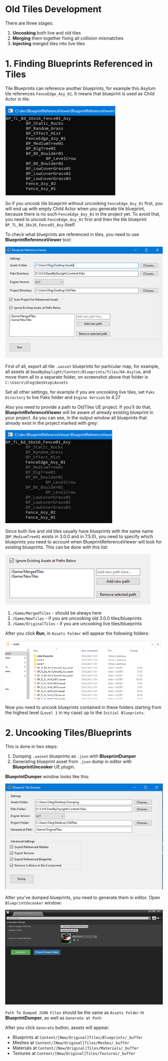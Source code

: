 # Old Tiles Development

There are three stages:
1. **Uncooking** both live and old tiles
2. **Merging** them together fixing all collision mismatches
3. **Injecting** merged tiles into live tiles

# 1. Finding Blueprints Referenced in Tiles

Tile Blueprints can reference another blueprints, for example this Asylum tile references `FenceEdge_Asy_01`.
It means that blueprint is used as Child Actor in tile:

![ReferenceTree](https://github.com/olshab/OldTiles/blob/main/Guide/ReferenceTree.png?raw=true)

So if you uncook tile blueprint without uncooking `FenceEdge_Asy_01` first, you will end up with empty Child Actor when you generate tile blueprint, because there is no such `FenceEdge_Asy_01` in the project yet. To avoid that, you need to uncook `FenceEdge_Asy_01` first and then the tile blueprint `BP_TL_Bd_16x16_Fence01_Asy` itself. 

To check what blueprints are referenced in tiles, you need to use **BlueprintReferenceViewer** tool:

![BlueprintReferenceViewerUI](https://github.com/olshab/OldTiles/blob/main/Guide/BlueprintReferenceViewerUI.png?raw=true)

First of all, export all tile `.uasset` blueprints for particular map, for example, all assets at `DeadByDaylight/Content/Blueprints/Tiles/04-Asylum`, and move them all to a separate folder, on screenshot above that folder is `C:\Users\Oleg\Desktop\Assets`

Set all other settings, for example if you are uncooking live tiles, set `Paks Directory` to live Paks folder and `Engine Version` to 4.27

Also you need to provide a path to OldTiles UE project. If you'll do that, **BlueprintReferenceViewer** will be aware of already existing blueprint in your project. As you can see, in the output window all blueprints that already exist in the project marked with grey:

![ReferenceExistingAssets](https://github.com/olshab/OldTiles/blob/main/Guide/ReferenceExistingAssets.png?raw=true)

Since both live and old tiles usually have blueprints with the same name (`BP_MediumTree01` exists in 3.0.0 and in 7.5.0), you need to specify which blueprints you need to account when BlueprintReferenceViewer will look for existing blueprints. This can be done with this list:

![IgnoreExistingAssetsAtPath](https://github.com/olshab/OldTiles/blob/main/Guide/IgnoreExistingAssetsAtPath.png?raw=true)

1. `/Game/MergedTiles` - should be always here
2. `/Game/NewTiles` - if you are uncooking old 3.0.0 tiles/blueprints
3. `/Game/OriginalTiles` - if you are uncooking live tiles/blueprints

After you click **Run**, in `Assets Folder` will appear the following folders:

![AssetsFolder](https://github.com/olshab/OldTiles/blob/main/Guide/AssetsFolder.png?raw=true)

Now you need to uncook blueprints contained in these folders starting from the highest level (`Level 1` in my case) up to the `Initial Blueprints`.

# 2. Uncooking Tiles/Blueprints

This is done in two steps: 
1. Dumping `.uasset` blueprints as `.json` with **BlueprintDumper** 
2. Generating blueprint asset from `.json` dump in editor with **BlueprintUncooker** UE plugin.

**BlueprintDumper** window looks like this:

![BlueprintDumperUI](https://github.com/olshab/OldTiles/blob/main/Guide/BlueprintDumperUI.png?raw=true)

After you've dumped blueprints, you need to generate them in editor. Open `BlueprintUncooker` window:

![BlueprintUncookerUI](https://github.com/olshab/OldTiles/blob/main/Guide/BlueprintUncookerUI.png?raw=true)

`Path To Dumped JSON Files` should be the same as `Assets Folder` in **BlueprintDumper**, as well as `Generate at Path`

After you click `Generate` button, assets will appear:
- Blueprints at `Content/[New/Original]Tiles/Blueprints/_buffer`
- Meshes at `Content/[New/Original]Tiles/Meshes/_buffer`
- Materials at `Content/[New/Original]Tiles/Materials/_buffer`
- Textures at ``Content/[New/Original]Tiles/Textures/_buffer``
